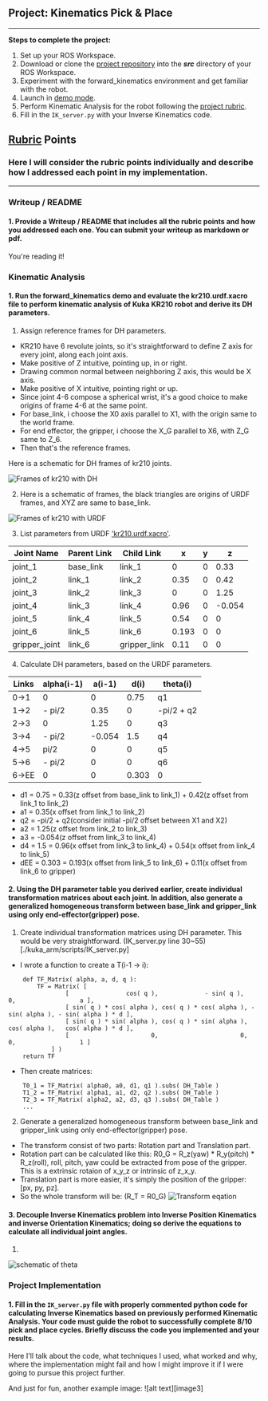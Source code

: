 ## Project: Kinematics Pick & Place

---


**Steps to complete the project:**  


1. Set up your ROS Workspace.
2. Download or clone the [project repository](https://github.com/udacity/RoboND-Kinematics-Project) into the ***src*** directory of your ROS Workspace.  
3. Experiment with the forward_kinematics environment and get familiar with the robot.
4. Launch in [demo mode](https://classroom.udacity.com/nanodegrees/nd209/parts/7b2fd2d7-e181-401e-977a-6158c77bf816/modules/8855de3f-2897-46c3-a805-628b5ecf045b/lessons/91d017b1-4493-4522-ad52-04a74a01094c/concepts/ae64bb91-e8c4-44c9-adbe-798e8f688193).
5. Perform Kinematic Analysis for the robot following the [project rubric](https://review.udacity.com/#!/rubrics/972/view).
6. Fill in the `IK_server.py` with your Inverse Kinematics code. 


[//]: # (Image References)

[kr210_frames_DH]: ./misc_images/kr210_frames_DH.png
[kr210_frames_URDF]: ./misc_images/kr210_frames_URDF.png
[transform_eq]: ./misc_images/transform_eq.png
[cal_theta]: ./misc_images/cal_theta.png

## [Rubric](https://review.udacity.com/#!/rubrics/972/view) Points
### Here I will consider the rubric points individually and describe how I addressed each point in my implementation.  

---
### Writeup / README

#### 1. Provide a Writeup / README that includes all the rubric points and how you addressed each one.  You can submit your writeup as markdown or pdf.  

You're reading it!

### Kinematic Analysis
#### 1. Run the forward_kinematics demo and evaluate the kr210.urdf.xacro file to perform kinematic analysis of Kuka KR210 robot and derive its DH parameters.

1. Assign reference frames for DH parameters.
+ KR210 have 6 revolute joints, so it's straightforward to define Z axis for every joint, along each joint axis. 
+ Make positive of Z intuitive, pointing up, in or right.
+ Drawing common normal between neighboring Z axis, this would be X axis.
+ Make positive of X intuitive, pointing right or up.
+ Since joint 4-6 compose a spherical wrist, it's a good choice to make origins of frame 4-6 at the same point.
+ For base_link, i choose the X0 axis parallel to X1, with the origin same to the world frame.
+ For end effector, the gripper, i choose the X_G parallel to X6, with Z_G same to Z_6.
+ Then that's the reference frames.

Here is a schematic for DH frames of kr210 joints.

![Frames of kr210 with DH][kr210_frames_DH]

2. Here is a schematic of frames, the black triangles are origins of URDF frames, and XYZ are same to base_link.

![Frames of kr210 with URDF][kr210_frames_URDF]

3. List parameters from URDF ['kr210.urdf.xacro']('./kuka_arm/urdf/kr210.urdf.xacro').

Joint Name | Parent Link | Child Link | x | y | z
--- | --- | --- | --- | --- | ---
joint_1 | base_link | link_1 | 0 | 0 | 0.33
joint_2 | link_1 | link_2 | 0.35 | 0 | 0.42
joint_3 | link_2 | link_3 | 0 | 0 | 1.25
joint_4 | link_3 | link_4 | 0.96 | 0 | -0.054
joint_5 | link_4 | link_5 | 0.54 | 0 | 0
joint_6 | link_5 | link_6 | 0.193 | 0 | 0
gripper_joint | link_6 | gripper_link | 0.11 | 0 | 0

4. Calculate DH parameters, based on the URDF parameters.

Links | alpha(i-1) | a(i-1) | d(i) | theta(i)
--- | --- | --- | --- | ---
0->1 | 0 | 0 | 0.75 | q1
1->2 | - pi/2 | 0.35 | 0 | -pi/2 + q2
2->3 | 0 | 1.25 | 0 | q3
3->4 | - pi/2 | -0.054 | 1.5 | q4
4->5 | pi/2 | 0 | 0 | q5
5->6 | - pi/2 | 0 | 0 | q6
6->EE | 0 | 0 | 0.303 | 0

+ d1 = 0.75 = 0.33(z offset from base_link to link_1) + 0.42(z offset from link_1 to link_2)
+ a1 = 0.35(x offset from link_1 to link_2)
+ q2 = -pi/2 + q2(consider initial -pi/2 offset between X1 and X2)
+ a2 = 1.25(z offset from link_2 to link_3)
+ a3 = -0.054(z offset from link_3 to link_4)
+ d4 = 1.5 = 0.96(x offset from link_3 to link_4) + 0.54(x offset from link_4 to link_5)
+ dEE = 0.303 = 0.193(x offset from link_5 to link_6) + 0.11(x offset from link_6 to gripper)

#### 2. Using the DH parameter table you derived earlier, create individual transformation matrices about each joint. In addition, also generate a generalized homogeneous transform between base_link and gripper_link using only end-effector(gripper) pose.

1. Create individual transformation matrices using DH parameter. This would be very straightforward. (IK_server.py line 30~55)[./kuka_arm/scripts/IK_server.py]

+ I wrote a function to create a T(i-1 -> i):
```
	def TF_Matrix( alpha, a, d, q ):
	    TF = Matrix( [
	            [                cos( q ),             - sin( q ),               0,                  a ],
	            [ sin( q ) * cos( alpha ), cos( q ) * cos( alpha ), - sin( alpha ), - sin( alpha ) * d ],
	            [ sin( q ) * sin( alpha ), cos( q ) * sin( alpha ),   cos( alpha ),   cos( alpha ) * d ],
	            [                       0,                       0,              0,                  1 ]
	        ] )
    return TF
```
+ Then create matrices:
```
	T0_1 = TF_Matrix( alpha0, a0, d1, q1 ).subs( DH_Table )
	T1_2 = TF_Matrix( alpha1, a1, d2, q2 ).subs( DH_Table )
	T2_3 = TF_Matrix( alpha2, a2, d3, q3 ).subs( DH_Table )
	...
```

2. Generate a generalized homogeneous transform between base_link and gripper_link using only end-effector(gripper) pose.

+ The transform consist of two parts: Rotation part and Translation part.
+ Rotation part can be calculated like this: R0_G = R_z(yaw) * R_y(pitch) * R_z(roll), roll, pitch, yaw could be extracted from pose of the gripper. This is a extrinsic rotaion of x_y_z or intrinsic of z_x_y.
+ Translation part is more easier, it's simply the position of the gripper: [px, py, pz].
+ So the whole transform will be: (R_T = R0_G)
	![Transform eqation][transform_eq]

#### 3. Decouple Inverse Kinematics problem into Inverse Position Kinematics and inverse Orientation Kinematics; doing so derive the equations to calculate all individual joint angles.

1. 

![schematic of theta][cal_theta]

### Project Implementation

#### 1. Fill in the `IK_server.py` file with properly commented python code for calculating Inverse Kinematics based on previously performed Kinematic Analysis. Your code must guide the robot to successfully complete 8/10 pick and place cycles. Briefly discuss the code you implemented and your results. 


Here I'll talk about the code, what techniques I used, what worked and why, where the implementation might fail and how I might improve it if I were going to pursue this project further.  


And just for fun, another example image:
![alt text][image3]


